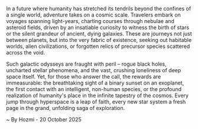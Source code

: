 
In a future where humanity has stretched its tendrils beyond the confines of a single world, adventure takes on a cosmic scale. Travelers embark on voyages spanning light-years, charting courses through nebulae and asteroid fields, driven by an insatiable curiosity to witness the birth of stars or the silent grandeur of ancient, dying galaxies. These are journeys not just between planets, but into the very fabric of existence, seeking out habitable worlds, alien civilizations, or forgotten relics of precursor species scattered across the void.

Such galactic odysseys are fraught with peril – rogue black holes, uncharted stellar phenomena, and the vast, crushing loneliness of deep space itself. Yet, for those who answer the call, the rewards are immeasurable: the breathtaking sight of a binary sunset on an exoplanet, the first contact with an intelligent, non-human species, or the profound realization of humanity's place in the infinite tapestry of the cosmos. Every jump through hyperspace is a leap of faith, every new star system a fresh page in the grand, unfolding saga of exploration.

~ By Hozmi - 20 October 2025
